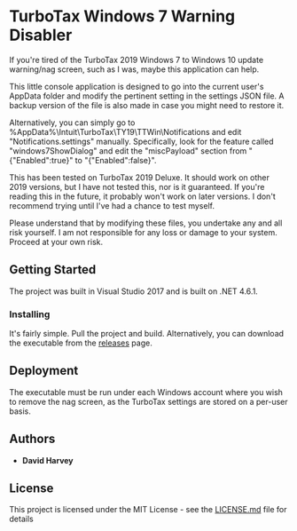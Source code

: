 # TurboTax Windows 7 Warning Disabler

If you're tired of the TurboTax 2019 Windows 7 to Windows 10 update warning/nag screen, such as I was, maybe this application can help.

This little console application is designed to go into the current user's AppData folder and modify the pertinent setting in the settings JSON file. A backup version of the file is also made in case you might need to restore it.

Alternatively, you can simply go to %AppData%\Intuit\TurboTax\TY19\TTWin\Notifications and edit "Notifications.settings" manually. Specifically, look for the feature called "windows7ShowDialog" and edit the "miscPayload" section from "{\"Enabled\":true}" to "{\"Enabled\":false}".

This has been tested on TurboTax 2019 Deluxe. It should work on other 2019 versions, but I have not tested this, nor is it guaranteed. If you're reading this in the future, it probably won't work on later versions. I don't recommend trying until I've had a chance to test myself.

Please understand that by modifying these files, you undertake any and all risk yourself. I am not responsible for any loss or damage to your system. Proceed at your own risk.

## Getting Started

The project was built in Visual Studio 2017 and is built on .NET 4.6.1.

### Installing

It's fairly simple. Pull the project and build. Alternatively, you can download the executable from the [releases](../../releases) page.

## Deployment

The executable must be run under each Windows account where you wish to remove the nag screen, as the TurboTax settings are stored on a per-user basis.

## Authors

* **David Harvey**

## License

This project is licensed under the MIT License - see the [LICENSE.md](./License.md) file for details

